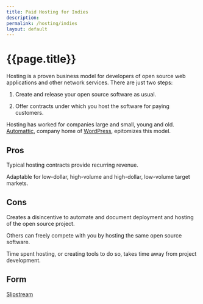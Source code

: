 ```yaml
---
title: Paid Hosting for Indies
description:
permalink: /hosting/indies
layout: default
---
```


# {{page.title}}

Hosting is a proven business model for developers of open source web applications and other network services.  There are just two steps:

1. Create and release your open source software as usual.

2. Offer contracts under which you host the software for paying customers.

Hosting has worked for companies large and small, young and old.  [Automattic](https://automattic.com), company home of [WordPress](https://wordpress.org), epitomizes this model.

## Pros

Typical hosting contracts provide recurring revenue.

Adaptable for low-dollar, high-volume and high-dollar, low-volume target markets.

## Cons

Creates a disincentive to automate and document deployment and hosting of the open source project.

Others can freely compete with you by hosting the same open source software.

Time spent hosting, or creating tools to do so, takes time away from project development.

## Form

[Slipstream](/forms/slipstream)

<!-- TODO: Other Resources for hosting -->
